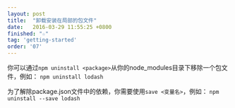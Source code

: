 ```yaml
---
layout: post
title:  "卸载安装在局部的包文件"
date:   2016-03-29 11:55:25 +0800
finished: "☆"
tag: 'getting-started'
order: '07'
---
```

你可以通过`npm uninstall <package>`从你的node_modules目录下移除一个包文件，例如：
`npm uninstall lodash`

为了解除package.json文件中的依赖，你需要使用`save <变量名>`，例如：
`npm uninstall --save lodash`